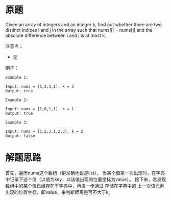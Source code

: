 # 原题
Given an array of integers and an integer k, 
find out whether there are two distinct indices i and j in the array such that nums[i] = nums[j] and 
the absolute difference between i and j is at most k.

注意点：

  - 无

例子：

```
Example 1:

Input: nums = [1,2,3,1], k = 3
Output: true

Example 2:

Input: nums = [1,0,1,1], k = 1
Output: true

Example 3:

Input: nums = [1,2,3,1,2,3], k = 2
Output: false
```

# 解题思路
首先，遍历nums这个数组（更准确地说是list）。
当某个值第一次出现时，在字典中记录下这个值（以值为key，以该值出现的位置坐标为value）。
接下来，若发现数组中的某个值已经存在于字典中，再进一步通过 存储在字典中的 上一次该元素出现的位置坐标，即value，来判断距离是否不大于k。
